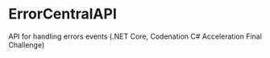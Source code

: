 # ErrorCentralAPI
API for handling errors events (.NET Core, Codenation C# Acceleration Final Challenge)
